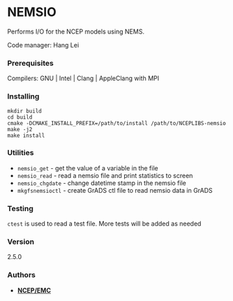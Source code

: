 # NEMSIO

Performs I/O for the NCEP models using NEMS.

Code manager: Hang Lei


### Prerequisites

Compilers: GNU | Intel | Clang | AppleClang
with MPI


### Installing

```
mkdir build
cd build
cmake -DCMAKE_INSTALL_PREFIX=/path/to/install /path/to/NCEPLIBS-nemsio
make -j2
make install
```

### Utilities
- `nemsio_get` - get the value of a variable in the file
- `nemsio_read` - read a nemsio file and print statistics to screen
- `nemsio_chgdate` - change datetime stamp in the nemsio file
- `mkgfsnemsioctl` - create GrADS ctl file to read nemsio data in GrADS

### Testing
`ctest` is used to read a test file. More tests will be added as needed


### Version

2.5.0


### Authors

* **[NCEP/EMC](mailto:NCEP.List.EMC.nceplibs.Developers@noaa.gov)**
